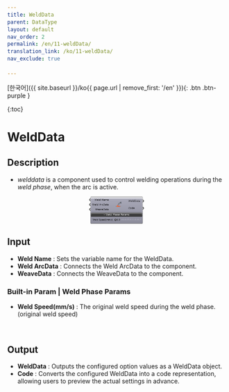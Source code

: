 ```yaml
---
title: WeldData
parent: DataType
layout: default
nav_order: 2
permalink: /en/11-weldData/
translation_link: /ko/11-weldData/
nav_exclude: true

---
```


<!-- [English]({{ site.baseurl }}/en{{ page.url | remove_first: '/ko' }}){: .btn .btn-purple } -->
[한국어]({{ site.baseurl }}/ko{{ page.url | remove_first: '/en' }}){: .btn .btn-purple }

{:toc}
# WeldData

## Description

* *welddata* is a component used to control welding operations during the *weld phase*, when the arc is active.

<p align="center">  <img src="/assets/images/WeldData.PNG" align="center" width="25%"></p>

## Input

* **Weld Name** : Sets the variable name for the WeldData.
* **Weld ArcData** : Connects the Weld ArcData to the component.
* **WeaveData** : Connects the WeaveData to the component.

### Built-in Param | Weld Phase Params

* **Weld Speed(mm/s)** : The original weld speed during the weld phase.(original weld speed)

<br>

## Output

* **WeldData** : Outputs the configured option values as a WeldData object.
* **Code** : Converts the configured WeldData into a code representation, allowing users to preview the actual settings in advance.
